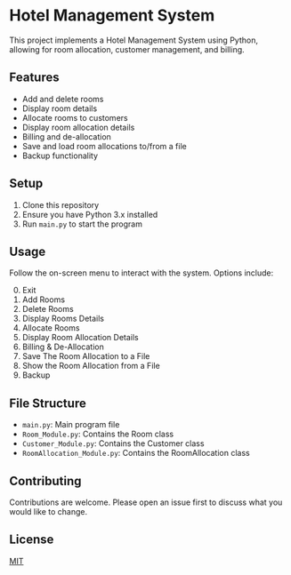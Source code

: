 # Hotel Management System

This project implements a Hotel Management System using Python, allowing for room allocation, customer management, and billing.

## Features

- Add and delete rooms
- Display room details
- Allocate rooms to customers
- Display room allocation details
- Billing and de-allocation
- Save and load room allocations to/from a file
- Backup functionality

## Setup

1. Clone this repository
2. Ensure you have Python 3.x installed
3. Run `main.py` to start the program

## Usage

Follow the on-screen menu to interact with the system. Options include:

0. Exit
1. Add Rooms
2. Delete Rooms
3. Display Rooms Details
4. Allocate Rooms
5. Display Room Allocation Details
6. Billing & De-Allocation
7. Save The Room Allocation to a File
8. Show the Room Allocation from a File
9. Backup

## File Structure

- `main.py`: Main program file
- `Room_Module.py`: Contains the Room class
- `Customer_Module.py`: Contains the Customer class
- `RoomAllocation_Module.py`: Contains the RoomAllocation class

## Contributing

Contributions are welcome. Please open an issue first to discuss what you would like to change.

## License

[MIT](https://choosealicense.com/licenses/mit/)
